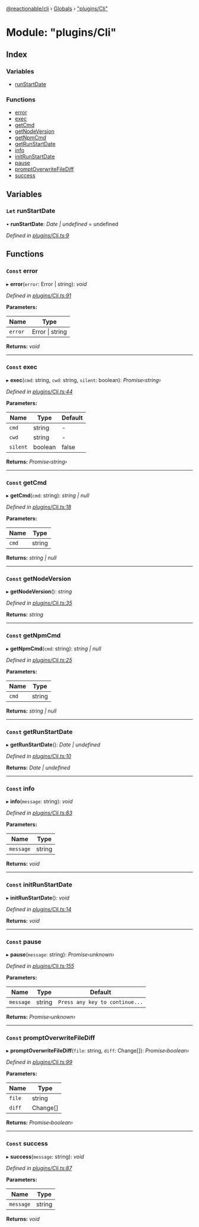 [@reactionable/cli](../README.md) › [Globals](../globals.md) › ["plugins/Cli"](_plugins_cli_.md)

# Module: "plugins/Cli"

## Index

### Variables

* [runStartDate](_plugins_cli_.md#let-runstartdate)

### Functions

* [error](_plugins_cli_.md#const-error)
* [exec](_plugins_cli_.md#const-exec)
* [getCmd](_plugins_cli_.md#const-getcmd)
* [getNodeVersion](_plugins_cli_.md#const-getnodeversion)
* [getNpmCmd](_plugins_cli_.md#const-getnpmcmd)
* [getRunStartDate](_plugins_cli_.md#const-getrunstartdate)
* [info](_plugins_cli_.md#const-info)
* [initRunStartDate](_plugins_cli_.md#const-initrunstartdate)
* [pause](_plugins_cli_.md#const-pause)
* [promptOverwriteFileDiff](_plugins_cli_.md#const-promptoverwritefilediff)
* [success](_plugins_cli_.md#const-success)

## Variables

### `Let` runStartDate

• **runStartDate**: *Date | undefined* = undefined

*Defined in [plugins/Cli.ts:9](https://github.com/neilime/reactionable-cli/blob/86c13e3/src/plugins/Cli.ts#L9)*

## Functions

### `Const` error

▸ **error**(`error`: Error | string): *void*

*Defined in [plugins/Cli.ts:91](https://github.com/neilime/reactionable-cli/blob/86c13e3/src/plugins/Cli.ts#L91)*

**Parameters:**

Name | Type |
------ | ------ |
`error` | Error &#124; string |

**Returns:** *void*

___

### `Const` exec

▸ **exec**(`cmd`: string, `cwd`: string, `silent`: boolean): *Promise‹string›*

*Defined in [plugins/Cli.ts:44](https://github.com/neilime/reactionable-cli/blob/86c13e3/src/plugins/Cli.ts#L44)*

**Parameters:**

Name | Type | Default |
------ | ------ | ------ |
`cmd` | string | - |
`cwd` | string | - |
`silent` | boolean | false |

**Returns:** *Promise‹string›*

___

### `Const` getCmd

▸ **getCmd**(`cmd`: string): *string | null*

*Defined in [plugins/Cli.ts:18](https://github.com/neilime/reactionable-cli/blob/86c13e3/src/plugins/Cli.ts#L18)*

**Parameters:**

Name | Type |
------ | ------ |
`cmd` | string |

**Returns:** *string | null*

___

### `Const` getNodeVersion

▸ **getNodeVersion**(): *string*

*Defined in [plugins/Cli.ts:35](https://github.com/neilime/reactionable-cli/blob/86c13e3/src/plugins/Cli.ts#L35)*

**Returns:** *string*

___

### `Const` getNpmCmd

▸ **getNpmCmd**(`cmd`: string): *string | null*

*Defined in [plugins/Cli.ts:25](https://github.com/neilime/reactionable-cli/blob/86c13e3/src/plugins/Cli.ts#L25)*

**Parameters:**

Name | Type |
------ | ------ |
`cmd` | string |

**Returns:** *string | null*

___

### `Const` getRunStartDate

▸ **getRunStartDate**(): *Date | undefined*

*Defined in [plugins/Cli.ts:10](https://github.com/neilime/reactionable-cli/blob/86c13e3/src/plugins/Cli.ts#L10)*

**Returns:** *Date | undefined*

___

### `Const` info

▸ **info**(`message`: string): *void*

*Defined in [plugins/Cli.ts:83](https://github.com/neilime/reactionable-cli/blob/86c13e3/src/plugins/Cli.ts#L83)*

**Parameters:**

Name | Type |
------ | ------ |
`message` | string |

**Returns:** *void*

___

### `Const` initRunStartDate

▸ **initRunStartDate**(): *void*

*Defined in [plugins/Cli.ts:14](https://github.com/neilime/reactionable-cli/blob/86c13e3/src/plugins/Cli.ts#L14)*

**Returns:** *void*

___

### `Const` pause

▸ **pause**(`message`: string): *Promise‹unknown›*

*Defined in [plugins/Cli.ts:155](https://github.com/neilime/reactionable-cli/blob/86c13e3/src/plugins/Cli.ts#L155)*

**Parameters:**

Name | Type | Default |
------ | ------ | ------ |
`message` | string | `Press any key to continue...` |

**Returns:** *Promise‹unknown›*

___

### `Const` promptOverwriteFileDiff

▸ **promptOverwriteFileDiff**(`file`: string, `diff`: Change[]): *Promise‹boolean›*

*Defined in [plugins/Cli.ts:99](https://github.com/neilime/reactionable-cli/blob/86c13e3/src/plugins/Cli.ts#L99)*

**Parameters:**

Name | Type |
------ | ------ |
`file` | string |
`diff` | Change[] |

**Returns:** *Promise‹boolean›*

___

### `Const` success

▸ **success**(`message`: string): *void*

*Defined in [plugins/Cli.ts:87](https://github.com/neilime/reactionable-cli/blob/86c13e3/src/plugins/Cli.ts#L87)*

**Parameters:**

Name | Type |
------ | ------ |
`message` | string |

**Returns:** *void*
